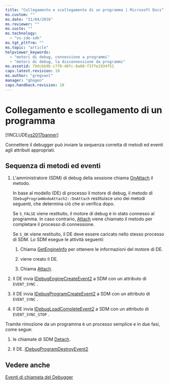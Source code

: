 ```yaml
---
title: "Collegamento e scollegamento di un programma | Microsoft Docs"
ms.custom: ""
ms.date: "11/04/2016"
ms.reviewer: ""
ms.suite: ""
ms.technology: 
  - "vs-ide-sdk"
ms.tgt_pltfrm: ""
ms.topic: "article"
helpviewer_keywords: 
  - "motori di debug, connessione a programmi"
  - "motori di debug, la disconnessione da programmi"
ms.assetid: 79dcbb9b-c7f8-40fc-8a00-f37fe1934f51
caps.latest.revision: 10
ms.author: "gregvanl"
manager: "ghogen"
caps.handback.revision: 10
---
```

# Collegamento e scollegamento di un programma
[!INCLUDE[vs2017banner](../../code-quality/includes/vs2017banner.md)]

Connettere il debugger può inviare la sequenza corretta di metodi ed eventi agli attributi appropriati.  
  
## Sequenza di metodi ed eventi  
  
1.  L'amministratore \(SDM\) di debug della sessione chiama [OnAttach](../../extensibility/debugger/reference/idebugprogramnodeattach2-onattach.md) il metodo.  
  
     In base al modello \(DE\) di processo il motore di debug, il metodo di `IDebugProgramNodeAttach2::OnAttach` restituisce uno dei metodi seguenti, che determina ciò che si verifica dopo.  
  
     Se `S_FALSE` viene restituito, il motore di debug è in stato connesso al programma.  In caso contrario, [Attach](../../extensibility/debugger/reference/idebugengine2-attach.md) viene chiamato il metodo per completare il processo di connessione.  
  
     Se `S_OK` viene restituito, il DE deve essere caricato nello stesso processo di SDM.  Lo SDM esegue le attività seguenti:  
  
    1.  Chiama [GetEngineInfo](../../extensibility/debugger/reference/idebugprogramnode2-getengineinfo.md) per ottenere le informazioni del motore di DE.  
  
    2.  viene creato il DE.  
  
    3.  Chiama [Attach](../../extensibility/debugger/reference/idebugengine2-attach.md).  
  
2.  Il DE invia [IDebugEngineCreateEvent2](../../extensibility/debugger/reference/idebugenginecreateevent2.md) a SDM con un attributo di `EVENT_SYNC` .  
  
3.  Il DE invia [IDebugProgramCreateEvent2](../../extensibility/debugger/reference/idebugprogramcreateevent2.md) a SDM con un attributo di `EVENT_SYNC` .  
  
4.  Il DE invia [IDebugLoadCompleteEvent2](../../extensibility/debugger/reference/idebugloadcompleteevent2.md) a SDM con un attributo di `EVENT_SYNC_STOP` .  
  
 Tramite rimozione da un programma è un processo semplice e in due fasi, come segue:  
  
1.  le chiamate di SDM [Detach](../../extensibility/debugger/reference/idebugprogram2-detach.md).  
  
2.  Il DE. [IDebugProgramDestroyEvent2](../../extensibility/debugger/reference/idebugprogramdestroyevent2.md)  
  
## Vedere anche  
 [Eventi di chiamata del Debugger](../../extensibility/debugger/calling-debugger-events.md)